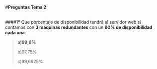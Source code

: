 ﻿#**Preguntas  Tema 2**</br></br>

####1º Que porcentaje de disponibilidad tendrá el servidor web si contamos con **3 máquinas redundantes** con un **90% de disponibilidad cada una**:

> **a)99,9%** 
> 
> b)97,75%
> 
> c)99,6625%
</br>